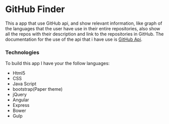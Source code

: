 # GitHub Finder
This a app that use GitHub api, and show relevant information, like graph of the languages that the user have use in their entire repositories, also show all the repos with their description and link to the repositories in GitHub.
The documentation for the use of the api that i have use is [GitHub Api](https://developer.github.com/v3/).
### Technologies
To build this app I have your the follow languages:
- Html5
- CSS
- Java Script
- bootstrap(Paper theme)
- jQuery
- Angular
- Express
- Bower
- Gulp

